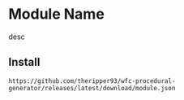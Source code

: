 # Module Name
desc

## Install

```copy
https://github.com/theripper93/wfc-procedural-generator/releases/latest/download/module.json
```
